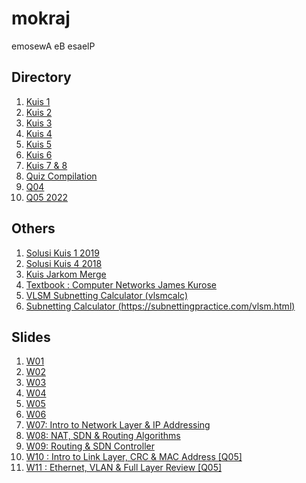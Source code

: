 # mokraj
emosewA eB esaelP
## Directory
1. [Kuis 1](https://mokraj.github.io/mokraj/Kuis1.pdf)
2. [Kuis 2](https://mokraj.github.io/mokraj/Kuis2.pdf)
3. [Kuis 3](https://mokraj.github.io/mokraj/Kuis3.pdf)
4. [Kuis 4](https://mokraj.github.io/mokraj/Kuis4.pdf)
5. [Kuis 5](https://mokraj.github.io/mokraj/Kuis5.pdf)
6. [Kuis 6](https://mokraj.github.io/mokraj/Kuis6.pdf)
7. [Kuis 7 & 8](https://mokraj.github.io/mokraj/Kuis7&8.pdf)
8. [Quiz Compilation](https://mokraj.github.io/mokraj/quizcompilation.pdf)
9. [Q04](https://mokraj.github.io/mokraj/Q04.pdf)
10. [Q05 2022](https://mokraj.github.io/mokraj/Quiz05.pdf)

## Others
1. [Solusi Kuis 1 2019](https://mokraj.github.io/mokraj/Kuis-1-Jarkom-A-2019.pdf)
2. [Solusi Kuis 4 2018](https://mokraj.github.io/mokraj/Solusi_Kuis4.pdf)
3. [Kuis Jarkom Merge](https://mokraj.github.io/mokraj/KuisJarkomMerge.pdf)
4. [Textbook : Computer Networks James Kurose](https://mokraj.github.io/mokraj/textbook.pdf)
5. [VLSM Subnetting Calculator (vlsmcalc)](http://www.vlsmcalc.com/)
6. [Subnetting Calculator (https://subnettingpractice.com/vlsm.html)](https://subnettingpractice.com/vlsm.html)


## Slides
1. [W01](https://mokraj.github.io/mokraj/W01-Jarkom.pdf)
2. [W02](https://mokraj.github.io/mokraj/W02-Jarkom.pdf)
3. [W03](https://mokraj.github.io/mokraj/W03-Jarkom.pdf)
4. [W04](https://mokraj.github.io/mokraj/W04-Jarkom.pdf)
5. [W05](https://mokraj.github.io/mokraj/W05-Jarkom.pdf)
6. [W06](https://mokraj.github.io/mokraj/W06-Jarkom.pdf)
7. [W07: Intro to Network Layer & IP Addressing](https://mokraj.github.io/mokraj/W07-Jarkom.pdf)
8. [W08: NAT, SDN & Routing Algorithms](https://mokraj.github.io/mokraj/W08-Jarkom.pdf)
9. [W09: Routing & SDN Controller](https://mokraj.github.io/mokraj/W09-Jarkom.pdf)
10. [W10 : Intro to Link Layer, CRC & MAC Address [Q05]](https://mokraj.github.io/mokraj/W10-Jarkom.pdf)
10. [W11 : Ethernet, VLAN & Full Layer Review [Q05]](https://mokraj.github.io/mokraj/W11-Jarkom.pdf)